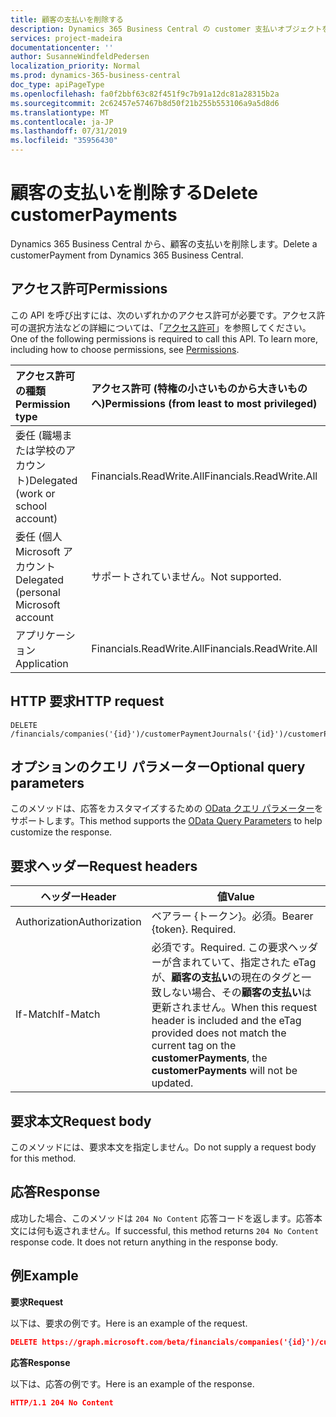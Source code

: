 ```yaml
---
title: 顧客の支払いを削除する
description: Dynamics 365 Business Central の customer 支払いオブジェクトを削除します。
services: project-madeira
documentationcenter: ''
author: SusanneWindfeldPedersen
localization_priority: Normal
ms.prod: dynamics-365-business-central
doc_type: apiPageType
ms.openlocfilehash: fa0f2bbf63c82f451f9c7b91a12dc81a28315b2a
ms.sourcegitcommit: 2c62457e57467b8d50f21b255b553106a9a5d8d6
ms.translationtype: MT
ms.contentlocale: ja-JP
ms.lasthandoff: 07/31/2019
ms.locfileid: "35956430"
---
```

# <a name="delete-customerpayments"></a><span data-ttu-id="8ab62-103">顧客の支払いを削除する</span><span class="sxs-lookup"><span data-stu-id="8ab62-103">Delete customerPayments</span></span>
<span data-ttu-id="8ab62-104">Dynamics 365 Business Central から、顧客の支払いを削除します。</span><span class="sxs-lookup"><span data-stu-id="8ab62-104">Delete a customerPayment from Dynamics 365 Business Central.</span></span>

## <a name="permissions"></a><span data-ttu-id="8ab62-105">アクセス許可</span><span class="sxs-lookup"><span data-stu-id="8ab62-105">Permissions</span></span>
<span data-ttu-id="8ab62-p101">この API を呼び出すには、次のいずれかのアクセス許可が必要です。アクセス許可の選択方法などの詳細については、「[アクセス許可](/graph/permissions-reference)」を参照してください。</span><span class="sxs-lookup"><span data-stu-id="8ab62-p101">One of the following permissions is required to call this API. To learn more, including how to choose permissions, see [Permissions](/graph/permissions-reference).</span></span>

|<span data-ttu-id="8ab62-108">アクセス許可の種類</span><span class="sxs-lookup"><span data-stu-id="8ab62-108">Permission type</span></span> |<span data-ttu-id="8ab62-109">アクセス許可 (特権の小さいものから大きいものへ)</span><span class="sxs-lookup"><span data-stu-id="8ab62-109">Permissions (from least to most privileged)</span></span>|
|:---------------|:------------------------------------------|
|<span data-ttu-id="8ab62-110">委任 (職場または学校のアカウント)</span><span class="sxs-lookup"><span data-stu-id="8ab62-110">Delegated (work or school account)</span></span>|<span data-ttu-id="8ab62-111">Financials.ReadWrite.All</span><span class="sxs-lookup"><span data-stu-id="8ab62-111">Financials.ReadWrite.All</span></span> |
|<span data-ttu-id="8ab62-112">委任 (個人 Microsoft アカウント</span><span class="sxs-lookup"><span data-stu-id="8ab62-112">Delegated (personal Microsoft account</span></span>|<span data-ttu-id="8ab62-113">サポートされていません。</span><span class="sxs-lookup"><span data-stu-id="8ab62-113">Not supported.</span></span>|
|<span data-ttu-id="8ab62-114">アプリケーション</span><span class="sxs-lookup"><span data-stu-id="8ab62-114">Application</span></span>|<span data-ttu-id="8ab62-115">Financials.ReadWrite.All</span><span class="sxs-lookup"><span data-stu-id="8ab62-115">Financials.ReadWrite.All</span></span>|

## <a name="http-request"></a><span data-ttu-id="8ab62-116">HTTP 要求</span><span class="sxs-lookup"><span data-stu-id="8ab62-116">HTTP request</span></span>
```
DELETE /financials/companies('{id}')/customerPaymentJournals('{id}')/customerPayments('{id}')
```

## <a name="optional-query-parameters"></a><span data-ttu-id="8ab62-117">オプションのクエリ パラメーター</span><span class="sxs-lookup"><span data-stu-id="8ab62-117">Optional query parameters</span></span>
<span data-ttu-id="8ab62-118">このメソッドは、応答をカスタマイズするための [OData クエリ パラメーター](/graph/query-parameters)をサポートします。</span><span class="sxs-lookup"><span data-stu-id="8ab62-118">This method supports the [OData Query Parameters](/graph/query-parameters) to help customize the response.</span></span>

## <a name="request-headers"></a><span data-ttu-id="8ab62-119">要求ヘッダー</span><span class="sxs-lookup"><span data-stu-id="8ab62-119">Request headers</span></span>
|<span data-ttu-id="8ab62-120">ヘッダー</span><span class="sxs-lookup"><span data-stu-id="8ab62-120">Header</span></span>         |<span data-ttu-id="8ab62-121">値</span><span class="sxs-lookup"><span data-stu-id="8ab62-121">Value</span></span>                     |
|---------------|--------------------------|
|<span data-ttu-id="8ab62-122">Authorization</span><span class="sxs-lookup"><span data-stu-id="8ab62-122">Authorization</span></span>  |<span data-ttu-id="8ab62-p102">ベアラー {トークン}。必須。</span><span class="sxs-lookup"><span data-stu-id="8ab62-p102">Bearer {token}. Required.</span></span> |
|<span data-ttu-id="8ab62-125">If-Match</span><span class="sxs-lookup"><span data-stu-id="8ab62-125">If-Match</span></span>       |<span data-ttu-id="8ab62-126">必須です。</span><span class="sxs-lookup"><span data-stu-id="8ab62-126">Required.</span></span> <span data-ttu-id="8ab62-127">この要求ヘッダーが含まれていて、指定された eTag が、**顧客の支払い**の現在のタグと一致しない場合、その**顧客の支払い**は更新されません。</span><span class="sxs-lookup"><span data-stu-id="8ab62-127">When this request header is included and the eTag provided does not match the current tag on the **customerPayments**, the **customerPayments** will not be updated.</span></span> |

## <a name="request-body"></a><span data-ttu-id="8ab62-128">要求本文</span><span class="sxs-lookup"><span data-stu-id="8ab62-128">Request body</span></span>

<span data-ttu-id="8ab62-129">このメソッドには、要求本文を指定しません。</span><span class="sxs-lookup"><span data-stu-id="8ab62-129">Do not supply a request body for this method.</span></span>

## <a name="response"></a><span data-ttu-id="8ab62-130">応答</span><span class="sxs-lookup"><span data-stu-id="8ab62-130">Response</span></span>

<span data-ttu-id="8ab62-p104">成功した場合、このメソッドは ```204 No Content``` 応答コードを返します。応答本文には何も返されません。</span><span class="sxs-lookup"><span data-stu-id="8ab62-p104">If successful, this method returns ```204 No Content``` response code. It does not return anything in the response body.</span></span>

## <a name="example"></a><span data-ttu-id="8ab62-133">例</span><span class="sxs-lookup"><span data-stu-id="8ab62-133">Example</span></span>

<span data-ttu-id="8ab62-134">**要求**</span><span class="sxs-lookup"><span data-stu-id="8ab62-134">**Request**</span></span>

<span data-ttu-id="8ab62-135">以下は、要求の例です。</span><span class="sxs-lookup"><span data-stu-id="8ab62-135">Here is an example of the request.</span></span>

```json
DELETE https://graph.microsoft.com/beta/financials/companies('{id}')/customerPaymentJournals('{id}')/customerPayments('{id}')
```

<span data-ttu-id="8ab62-136">**応答**</span><span class="sxs-lookup"><span data-stu-id="8ab62-136">**Response**</span></span> 

<span data-ttu-id="8ab62-137">以下は、応答の例です。</span><span class="sxs-lookup"><span data-stu-id="8ab62-137">Here is an example of the response.</span></span> 

```json
HTTP/1.1 204 No Content
```
